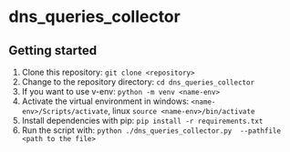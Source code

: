 # dns_queries_collector
## Getting started
  1. Clone this repository: `git clone <repository>`
  2. Change to the repository directory: `cd dns_queries_collector`
  3. If you want to use v-env: `python -m venv <name-env>`
  4. Activate the virtual environment in windows: `<name-env>/Scripts/activate`, linux `source <name-env>/bin/activate`
  5. Install dependencies with pip: `pip install -r requirements.txt`
  8. Run the script with: `python ./dns_queries_collector.py  --pathfile <path to the file>`